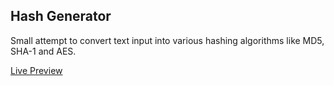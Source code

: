 ## Hash Generator

Small attempt to convert text input into various hashing algorithms like MD5, SHA-1 and AES.

[Live Preview](https://hash-generator-neon.vercel.app/)
